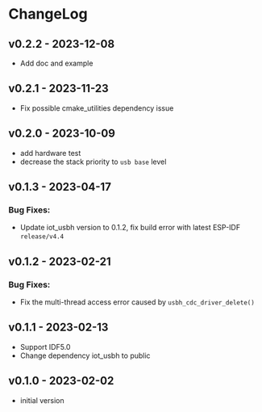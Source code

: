 # ChangeLog

## v0.2.2 - 2023-12-08

* Add doc and example

## v0.2.1 - 2023-11-23

* Fix possible cmake_utilities dependency issue

## v0.2.0 - 2023-10-09

* add hardware test
* decrease the stack priority to `usb base` level

## v0.1.3 - 2023-04-17

### Bug Fixes:

* Update iot_usbh version to 0.1.2, fix build error with latest ESP-IDF `release/v4.4`

## v0.1.2 - 2023-02-21

### Bug Fixes:

* Fix the multi-thread access error caused by `usbh_cdc_driver_delete()`

## v0.1.1 - 2023-02-13

* Support IDF5.0
* Change dependency iot_usbh to public

## v0.1.0 - 2023-02-02

* initial version
